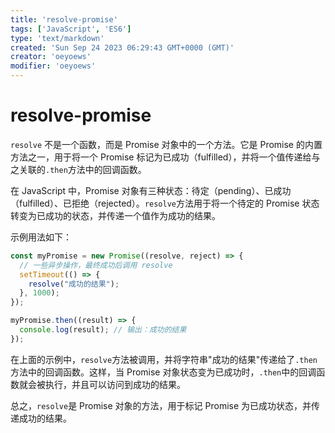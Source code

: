 ```yaml
---
title: 'resolve-promise'
tags: ['JavaScript', 'ES6']
type: 'text/markdown'
created: 'Sun Sep 24 2023 06:29:43 GMT+0000 (GMT)'
creator: 'oeyoews'
modifier: 'oeyoews'
---
```


# resolve-promise

`resolve` 不是一个函数，而是 Promise 对象中的一个方法。它是 Promise 的内置方法之一，用于将一个 Promise 标记为已成功（fulfilled），并将一个值传递给与之关联的`.then`方法中的回调函数。

在 JavaScript 中，Promise 对象有三种状态：待定（pending）、已成功（fulfilled）、已拒绝（rejected）。`resolve`方法用于将一个待定的 Promise 状态转变为已成功的状态，并传递一个值作为成功的结果。

示例用法如下：

```javascript
const myPromise = new Promise((resolve, reject) => {
  // 一些异步操作，最终成功后调用 resolve
  setTimeout(() => {
    resolve("成功的结果");
  }, 1000);
});

myPromise.then((result) => {
  console.log(result); // 输出：成功的结果
});
```

在上面的示例中，`resolve`方法被调用，并将字符串"成功的结果"传递给了`.then`方法中的回调函数。这样，当 Promise 对象状态变为已成功时，`.then`中的回调函数就会被执行，并且可以访问到成功的结果。

总之，`resolve`是 Promise 对象的方法，用于标记 Promise 为已成功状态，并传递成功的结果。

